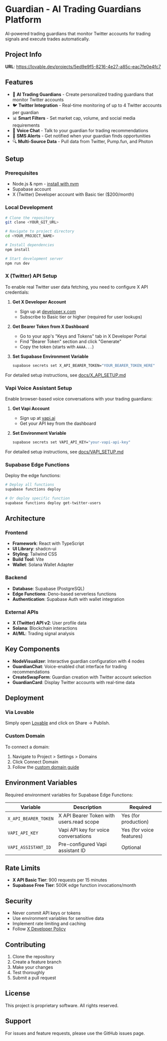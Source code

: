 # Guardian - AI Trading Guardians Platform

AI-powered trading guardians that monitor Twitter accounts for trading signals and execute trades automatically.

## Project Info

**URL**: https://lovable.dev/projects/5ed9e9f5-8216-4e27-a85c-eac7fe0e4fc7

## Features

- 🤖 **AI Trading Guardians** - Create personalized trading guardians that monitor Twitter accounts
- 🐦 **Twitter Integration** - Real-time monitoring of up to 4 Twitter accounts per guardian
- 📊 **Smart Filters** - Set market cap, volume, and social media requirements
- 💬 **Voice Chat** - Talk to your guardian for trading recommendations
- 📱 **SMS Alerts** - Get notified when your guardian finds opportunities
- 🔍 **Multi-Source Data** - Pull data from Twitter, Pump.fun, and Photon

## Setup

### Prerequisites

- Node.js & npm - [install with nvm](https://github.com/nvm-sh/nvm#installing-and-updating)
- Supabase account
- X (Twitter) Developer account with Basic tier ($200/month)

### Local Development

```sh
# Clone the repository
git clone <YOUR_GIT_URL>

# Navigate to project directory
cd <YOUR_PROJECT_NAME>

# Install dependencies
npm install

# Start development server
npm run dev
```

### X (Twitter) API Setup

To enable real Twitter user data fetching, you need to configure X API credentials:

1. **Get X Developer Account**
   - Sign up at [developer.x.com](https://developer.x.com)
   - Subscribe to Basic tier or higher (required for user lookups)

2. **Get Bearer Token from X Dashboard**
   - Go to your app's "Keys and Tokens" tab in X Developer Portal
   - Find "Bearer Token" section and click "Generate"
   - Copy the token (starts with `AAAA...`)

3. **Set Supabase Environment Variable**
   ```bash
   supabase secrets set X_API_BEARER_TOKEN="YOUR_BEARER_TOKEN_HERE"
   ```

For detailed setup instructions, see [docs/X_API_SETUP.md](docs/X_API_SETUP.md)

### Vapi Voice Assistant Setup

Enable browser-based voice conversations with your trading guardians:

1. **Get Vapi Account**
   - Sign up at [vapi.ai](https://vapi.ai)
   - Get your API key from the dashboard

2. **Set Environment Variable**
   ```bash
   supabase secrets set VAPI_API_KEY="your-vapi-api-key"
   ```

For detailed setup instructions, see [docs/VAPI_SETUP.md](docs/VAPI_SETUP.md)

### Supabase Edge Functions

Deploy the edge functions:

```bash
# Deploy all functions
supabase functions deploy

# Or deploy specific function
supabase functions deploy get-twitter-users
```

## Architecture

### Frontend
- **Framework**: React with TypeScript
- **UI Library**: shadcn-ui
- **Styling**: Tailwind CSS
- **Build Tool**: Vite
- **Wallet**: Solana Wallet Adapter

### Backend
- **Database**: Supabase (PostgreSQL)
- **Edge Functions**: Deno-based serverless functions
- **Authentication**: Supabase Auth with wallet integration

### External APIs
- **X (Twitter) API v2**: User profile data
- **Solana**: Blockchain interactions
- **AI/ML**: Trading signal analysis

## Key Components

- **NodeVisualizer**: Interactive guardian configuration with 4 nodes
- **GuardianChat**: Voice-enabled chat interface for trading recommendations
- **CreateSwapForm**: Guardian creation with Twitter account selection
- **GuardianCard**: Display Twitter accounts with real-time data

## Deployment

### Via Lovable
Simply open [Lovable](https://lovable.dev/projects/5ed9e9f5-8216-4e27-a85c-eac7fe0e4fc7) and click on Share → Publish.

### Custom Domain
To connect a domain:
1. Navigate to Project > Settings > Domains
2. Click Connect Domain
3. Follow the [custom domain guide](https://docs.lovable.dev/tips-tricks/custom-domain#step-by-step-guide)

## Environment Variables

Required environment variables for Supabase Edge Functions:

| Variable | Description | Required |
|----------|-------------|----------|
| `X_API_BEARER_TOKEN` | X API Bearer Token with users.read scope | Yes (for production) |
| `VAPI_API_KEY` | Vapi API key for voice conversations | Yes (for voice features) |
| `VAPI_ASSISTANT_ID` | Pre-configured Vapi assistant ID | Optional |

## Rate Limits

- **X API Basic Tier**: 900 requests per 15 minutes
- **Supabase Free Tier**: 500K edge function invocations/month

## Security

- Never commit API keys or tokens
- Use environment variables for sensitive data
- Implement rate limiting and caching
- Follow [X Developer Policy](https://developer.x.com/en/developer-terms/agreement-and-policy)

## Contributing

1. Clone the repository
2. Create a feature branch
3. Make your changes
4. Test thoroughly
5. Submit a pull request

## License

This project is proprietary software. All rights reserved.

## Support

For issues and feature requests, please use the GitHub issues page.